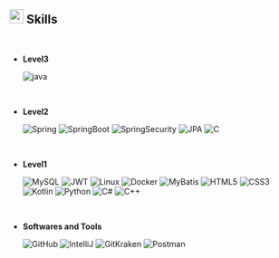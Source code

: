 <!--


<div align="center">
	
![header](https://capsule-render.vercel.app/api?type=waving&color=gradient&height=250&section=header&text=Lee_hyeongseok&fontSize=90)

</div>

-->

	
## <img src="https://media2.giphy.com/media/QssGEmpkyEOhBCb7e1/giphy.gif?cid=ecf05e47a0n3gi1bfqntqmob8g9aid1oyj2wr3ds3mg700bl&rid=giphy.gif" width ="25"><b> Skills</b>
<br>

<p align="center">

- **Level3**
    
    ![java](https://img.shields.io/badge/Java-ED8B00?style=for-the-badge&&logoColor=white)

<br>   
    
- **Level2**

    ![Spring](https://img.shields.io/badge/Spring-6DB33F?style=for-the-badge&logo=spring&logoColor=white)
    ![SpringBoot](https://img.shields.io/badge/SpringBoot-6DB33F?style=for-the-badge&logo=SpringBoot&logoColor=white)
    ![SpringSecurity](https://img.shields.io/badge/Spring_Security-6DB33F?style=for-the-badge&logo=Spring-Security&logoColor=white)
    ![JPA](https://img.shields.io/badge/JPA-ED8B00?style=for-the-badge&&logoColor=white)
    ![C](https://img.shields.io/badge/C%20-%232370ED.svg?style=for-the-badge&logo=c&logoColor=white)
    
<br>

- **Level1**
  
  ![MySQL](https://img.shields.io/badge/MySQL-4479A1?style=for-the-badge&logo=mysql&logoColor=white)
  ![JWT](https://img.shields.io/badge/JWT-ED8B00?style=for-the-badge&logoColor=white)
  ![Linux](https://img.shields.io/badge/Linux-FCC624?&style=for-the-badge&logo=Linux&logoColor=white)
  ![Docker](https://img.shields.io/badge/docker-%230db7ed.svg?style=for-the-badge&logo=docker&logoColor=white)
  ![MyBatis](https://img.shields.io/badge/MyBatis-ED8B00?&style=for-the-badge&logoColor=white)
  ![HTML5](https://img.shields.io/badge/HTML5%20-%23E34F26.svg?style=for-the-badge&logo=html5&logoColor=white)
  ![CSS3](https://img.shields.io/badge/CSS%20-%231572B6.svg?style=for-the-badge&logo=css3&logoColor=white)
  ![Kotlin](https://img.shields.io/badge/Kotlin-0095D5?&style=for-the-badge&logo=kotlin&logoColor=white)
  ![Python](https://img.shields.io/badge/Python%20-%2314354C.svg?style=for-the-badge&logo=python&logoColor=white)
  ![C#](https://img.shields.io/badge/C%23-239120?style=for-the-badge&logo=c-sharp&logoColor=white)
  ![C++](https://img.shields.io/badge/C++%20-%2300599C.svg?style=for-the-badge&logo=c%2B%2B&logoColor=white)
  
<br>

- **Softwares and Tools**

    ![GitHub](https://img.shields.io/badge/github-181717.svg?style=for-the-badge&logo=github&logoColor=white)
    ![IntelliJ](https://img.shields.io/badge/IntelliJ_IDEA-000000.svg?style=for-the-badge&logo=intellij-idea&logoColor=white)
    ![GitKraken](https://img.shields.io/badge/GitKraken-179287?&style=for-the-badge&logo=GitKraken&logoColor=white)
    ![Postman](https://img.shields.io/badge/Postman-FF6C37?&style=for-the-badge&logo=Postman&logoColor=white)
  <!-- ![Swagger](https://img.shields.io/badge/Swagger-85EA2D?&style=for-the-badge&logo=Swagger&logoColor=white) -->
</p>

<!--

<br>
<img src="https://user-images.githubusercontent.com/73097560/115834477-dbab4500-a447-11eb-908a-139a6edaec5c.gif">

<br>
<br>
<br>

<div align='center'>

-->

<!-- 참고 -->
<!-- https://hulrud.tistory.com/3 -->
